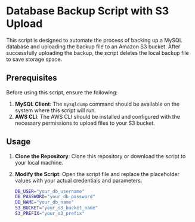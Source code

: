 # Database Backup Script with S3 Upload

This script is designed to automate the process of backing up a MySQL database and uploading the backup file to an Amazon S3 bucket. After successfully uploading the backup, the script deletes the local backup file to save storage space.

## Prerequisites

Before using this script, ensure the following:

1. **MySQL Client**: The `mysqldump` command should be available on the system where this script will run.
2. **AWS CLI**: The AWS CLI should be installed and configured with the necessary permissions to upload files to your S3 bucket.

## Usage

1. **Clone the Repository**: 
   Clone this repository or download the script to your local machine.

2. **Modify the Script**: 
   Open the script file and replace the placeholder values with your actual credentials and parameters.

   ```bash
   DB_USER="your_db_username"
   DB_PASSWORD="your_db_password"
   DB_NAME="your_db_name"
   S3_BUCKET="your_s3_bucket_name"
   S3_PREFIX="your_s3_prefix"

